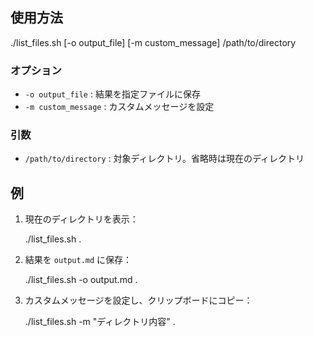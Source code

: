 ## 使用方法

./list_files.sh [-o output_file] [-m custom_message] /path/to/directory

### オプション

- `-o output_file` : 結果を指定ファイルに保存
- `-m custom_message` : カスタムメッセージを設定

### 引数

- `/path/to/directory` : 対象ディレクトリ。省略時は現在のディレクトリ

## 例

1. 現在のディレクトリを表示：

    ./list_files.sh .

2. 結果を `output.md` に保存：

    ./list_files.sh -o output.md .

3. カスタムメッセージを設定し、クリップボードにコピー：

    ./list_files.sh -m "ディレクトリ内容" .
